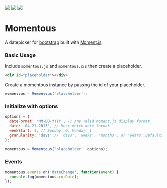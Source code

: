 <img src="http://thom801.github.io/momentous/images/logo.png">
<img src="http://thom801.github.io/momentous/images/daysview.png">
<img src="http://thom801.github.io/momentous/images/monthsview.png">

# Momentous
A datepicker for [bootstrap](http://twitter.github.io/bootstrap/) built with [Moment.js](http://momentjs.com/)

### Basic Usage
Include `momentous.js` and `momentous.css` then create a placeholder.
```html
<div id="placeholder"></div>
```
Create a momentous instance by passing the id of your placeholder.
```javascript
momentous = Momentous('placeholder');
```

### Initialize with options
```javascript
options = {
  dateFormat: 'MM-DD-YYYY', // Any valid moment.js display format.
  date: '04-21-2013', // Must match date format
  weekStart: 1, // Sunday: 0, Monday: 1
  granularity: 'days' // 'days', 'weeks', 'months', or 'years' Defaults to days.
};

momentous = Momentous('placeholder', options);
```

### Events
```javascript
momentous.events.on('dateChange', function(event) {
  console.log(momentous.curDate);
});
```
